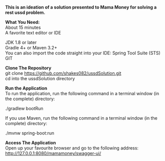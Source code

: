 <strong>This is an ideation of a solution presented to Mama Money for solving a rest ussd problem.</strong>

<strong>What You Need:</strong> <br />
About 15 minutes<br >
A favorite text editor or IDE<br />

JDK 1.8 or later<br />
Gradle 4+ or Maven 3.2+<br />
You can also import the code straight into your IDE: Spring Tool Suite (STS) <br />
GIT<br />

<strong>Clone The Repository</strong><br />
git clone https://github.com/shakes082/ussdSolution.git<br />
cd into the ussdSolution directory <br />

<strong>Run the Application</strong><br />
To run the application, run the following command in a terminal window (in the complete) directory:<br />

./gradlew bootRun<br />


If you use Maven, run the following command in a terminal window (in the complete) directory:<br />

./mvnw spring-boot:run<br />

<strong>Access The Application</strong><br />
Open up your favourite browser and go to the following address:<br />
http://127.0.0.1:8080/mamamoney/swagger-ui/




